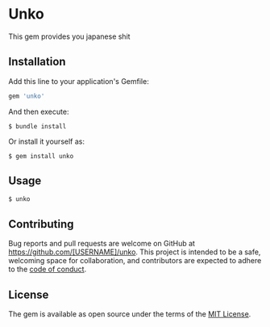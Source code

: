 # Unko

This gem provides you japanese shit

## Installation

Add this line to your application's Gemfile:

```ruby
gem 'unko'
```

And then execute:

    $ bundle install

Or install it yourself as:

    $ gem install unko

## Usage

    $ unko

## Contributing

Bug reports and pull requests are welcome on GitHub at https://github.com/[USERNAME]/unko. This project is intended to be a safe, welcoming space for collaboration, and contributors are expected to adhere to the [code of conduct](https://github.com/[USERNAME]/unko/blob/master/CODE_OF_CONDUCT.md).


## License

The gem is available as open source under the terms of the [MIT License](https://opensource.org/licenses/MIT).
